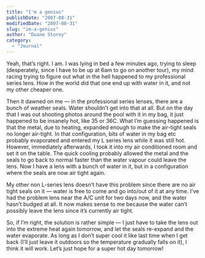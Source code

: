```yaml
---
title: "I'm a genius"
publishDate: "2007-08-31"
modifiedDate: "2007-08-31"
slug: "im-a-genius"
author: "Duane Storey"
category:
  - "Journal"
---
```


Yeah, that’s right. I am. I was lying in bed a few minutes ago, trying to sleep (desperately, since I have to be up at 6am to go on another tour), my mind racing trying to figure out what in the hell happened to my professional series lens. How in the world did that one end up with water in it, and not my other cheaper one.

Then it dawned on me — in the professional series lenses, there are a bunch of weather seals. Water shouldn’t get into that at all. But on the day that I was out shooting photos around the pool with it in my bag, it just happened to be insanely hot, like 35 or 36C. What I’m guessing happened is that the metal, due to heating, expanded enough to make the air-tight seals no longer air-tight. In that configuration, bits of water in my bag etc probably evaporated and entered my L series lens while it was still hot. However, immediately afterwards, I took it into my air conditioned room and set it on the table. The quick cooling probably allowed the metal and the seals to go back to normal faster than the water vapour could leave the lens. Now I have a lens with a bunch of water in it, but in a configuration where the seals are now air tight again.

My other non L-series lens doesn’t have this problem since there are no air tight seals on it — water is free to come and go into/out of it at any time. I’ve had the problem lens near the A/C unit for two days now, and the water hasn’t budged at all. It now makes sense to me because the water can’t possibly leave the lens since it’s currently air tight.

So, if I’m right, the solution is rather simple — I just have to take the lens out into the extreme heat again tomorrow, and let the seals re-expand and the water evaporate. As long as I don’t super cool it like last time when I get back (I’ll just leave it outdoors so the temperature gradually falls on it), I think it will work. Let’s just hope for a super hot day tomorrow!